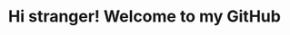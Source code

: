 <!DOCTYPE html>

<html lang="en">
    <head>
    </head>
    <body>
        <h1><center>Hi stranger! Welcome to my GitHub </center></h1>
    </body>
</html>
